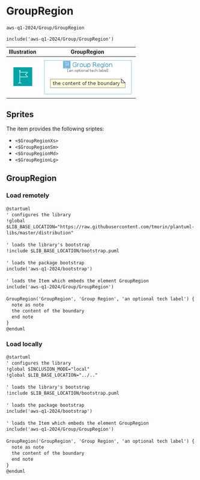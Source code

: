 # GroupRegion


```text
aws-q1-2024/Group/GroupRegion
```

```text
include('aws-q1-2024/Group/GroupRegion')
```



| Illustration | GroupRegion |
| :---: | :---: |
| ![illustration for Illustration](../../aws-q1-2024/Resource/GroupIcons/Region.png) | ![illustration for GroupRegion](../../aws-q1-2024/Group/GroupRegion.Local.png) |



## Sprites
The item provides the following sriptes:

- `<$GroupRegionXs>`
- `<$GroupRegionSm>`
- `<$GroupRegionMd>`
- `<$GroupRegionLg>`





## GroupRegion

### Load remotely
```plantuml
@startuml
' configures the library
!global $LIB_BASE_LOCATION="https://raw.githubusercontent.com/tmorin/plantuml-libs/master/distribution"

' loads the library's bootstrap
!include $LIB_BASE_LOCATION/bootstrap.puml

' loads the package bootstrap
include('aws-q1-2024/bootstrap')

' loads the Item which embeds the element GroupRegion
include('aws-q1-2024/Group/GroupRegion')

GroupRegion('GroupRegion', 'Group Region', 'an optional tech label') {
  note as note
  the content of the boundary
  end note
}
@enduml
```

### Load locally
```plantuml
@startuml
' configures the library
!global $INCLUSION_MODE="local"
!global $LIB_BASE_LOCATION="../.."

' loads the library's bootstrap
!include $LIB_BASE_LOCATION/bootstrap.puml

' loads the package bootstrap
include('aws-q1-2024/bootstrap')

' loads the Item which embeds the element GroupRegion
include('aws-q1-2024/Group/GroupRegion')

GroupRegion('GroupRegion', 'Group Region', 'an optional tech label') {
  note as note
  the content of the boundary
  end note
}
@enduml
```

